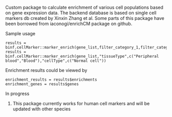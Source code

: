 Custom package to calculate enrichment of various cell populations based on gene expression data. The backend database is based on single cell markers db created by Xinxin Zhang et al. Some parts of this package have been borrowed from iaconogi/enrichCM package on github.

Sample usage
```
results = binf.cellMarker::marker_enrich(gene_list,filter_category_1,filter_category_1_list,filter_category_2,filter_category_2_list)
results = binf.cellMarker::marker_enrich(gene_list,"tissueType",c("Peripheral blood","Blood"),"cellType",c("Normal cell"))
```
Enrichment results could be viewed by
```
enrichment_results = results$enrichments
enrichment_genes = results$genes
```

In progress
1. This package currently works for human cell markers and will be updated with other species
